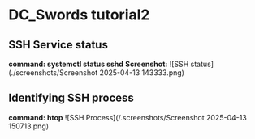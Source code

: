 # DC_Swords tutorial2
## SSH Service status

**command: systemctl status sshd**
**Screenshot:**
![SSH status](./screenshots/Screenshot 2025-04-13 143333.png)

## Identifying SSH process
**command: htop**
![SSH Process](/.screenshots/Screenshot 2025-04-13 150713.png) 
